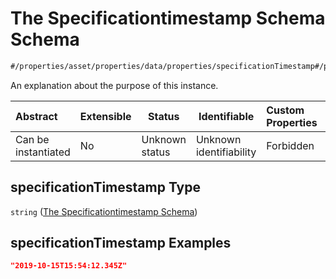 # The Specificationtimestamp Schema Schema

```txt
#/properties/asset/properties/data/properties/specificationTimestamp#/properties/asset/properties/data/properties/specificationTimestamp
```

An explanation about the purpose of this instance.


| Abstract            | Extensible | Status         | Identifiable            | Custom Properties | Additional Properties | Access Restrictions | Defined In                                                                                       |
| :------------------ | ---------- | -------------- | ----------------------- | :---------------- | --------------------- | ------------------- | ------------------------------------------------------------------------------------------------ |
| Can be instantiated | No         | Unknown status | Unknown identifiability | Forbidden         | Allowed               | none                | [policy_transaction.schema.json\*](../out/policy_transaction.schema.json "open original schema") |

## specificationTimestamp Type

`string` ([The Specificationtimestamp Schema](policy_transaction-properties-the-asset-schema-properties-the-data-schema-properties-the-specificationtimestamp-schema.md))

## specificationTimestamp Examples

```json
"2019-10-15T15:54:12.345Z"
```
